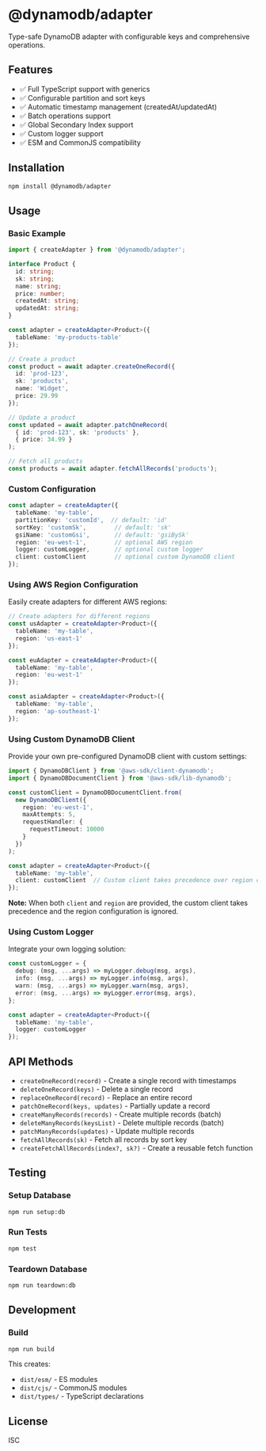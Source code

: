# @dynamodb/adapter

Type-safe DynamoDB adapter with configurable keys and comprehensive operations.

## Features

- ✅ Full TypeScript support with generics
- ✅ Configurable partition and sort keys
- ✅ Automatic timestamp management (createdAt/updatedAt)
- ✅ Batch operations support
- ✅ Global Secondary Index support
- ✅ Custom logger support
- ✅ ESM and CommonJS compatibility

## Installation

```bash
npm install @dynamodb/adapter
```

## Usage

### Basic Example

```typescript
import { createAdapter } from '@dynamodb/adapter';

interface Product {
  id: string;
  sk: string;
  name: string;
  price: number;
  createdAt: string;
  updatedAt: string;
}

const adapter = createAdapter<Product>({
  tableName: 'my-products-table'
});

// Create a product
const product = await adapter.createOneRecord({
  id: 'prod-123',
  sk: 'products',
  name: 'Widget',
  price: 29.99
});

// Update a product
const updated = await adapter.patchOneRecord(
  { id: 'prod-123', sk: 'products' },
  { price: 34.99 }
);

// Fetch all products
const products = await adapter.fetchAllRecords('products');
```

### Custom Configuration

```typescript
const adapter = createAdapter({
  tableName: 'my-table',
  partitionKey: 'customId',  // default: 'id'
  sortKey: 'customSk',        // default: 'sk'
  gsiName: 'customGsi',       // default: 'gsiBySk'
  region: 'eu-west-1',        // optional AWS region
  logger: customLogger,       // optional custom logger
  client: customClient        // optional custom DynamoDB client
});
```

### Using AWS Region Configuration

Easily create adapters for different AWS regions:

```typescript
// Create adapters for different regions
const usAdapter = createAdapter<Product>({
  tableName: 'my-table',
  region: 'us-east-1'
});

const euAdapter = createAdapter<Product>({
  tableName: 'my-table',
  region: 'eu-west-1'
});

const asiaAdapter = createAdapter<Product>({
  tableName: 'my-table',
  region: 'ap-southeast-1'
});
```

### Using Custom DynamoDB Client

Provide your own pre-configured DynamoDB client with custom settings:

```typescript
import { DynamoDBClient } from '@aws-sdk/client-dynamodb';
import { DynamoDBDocumentClient } from '@aws-sdk/lib-dynamodb';

const customClient = DynamoDBDocumentClient.from(
  new DynamoDBClient({ 
    region: 'eu-west-1',
    maxAttempts: 5,
    requestHandler: {
      requestTimeout: 10000
    }
  })
);

const adapter = createAdapter<Product>({
  tableName: 'my-table',
  client: customClient  // Custom client takes precedence over region config
});
```

**Note:** When both `client` and `region` are provided, the custom client takes precedence and the region configuration is ignored.

### Using Custom Logger

Integrate your own logging solution:

```typescript
const customLogger = {
  debug: (msg, ...args) => myLogger.debug(msg, args),
  info: (msg, ...args) => myLogger.info(msg, args),
  warn: (msg, ...args) => myLogger.warn(msg, args),
  error: (msg, ...args) => myLogger.error(msg, args),
};

const adapter = createAdapter<Product>({
  tableName: 'my-table',
  logger: customLogger
});
```

## API Methods

- `createOneRecord(record)` - Create a single record with timestamps
- `deleteOneRecord(keys)` - Delete a single record
- `replaceOneRecord(record)` - Replace an entire record
- `patchOneRecord(keys, updates)` - Partially update a record
- `createManyRecords(records)` - Create multiple records (batch)
- `deleteManyRecords(keysList)` - Delete multiple records (batch)
- `patchManyRecords(updates)` - Update multiple records
- `fetchAllRecords(sk)` - Fetch all records by sort key
- `createFetchAllRecords(index?, sk?)` - Create a reusable fetch function

## Testing

### Setup Database

```bash
npm run setup:db
```

### Run Tests

```bash
npm test
```

### Teardown Database

```bash
npm run teardown:db
```

## Development

### Build

```bash
npm run build
```

This creates:
- `dist/esm/` - ES modules
- `dist/cjs/` - CommonJS modules  
- `dist/types/` - TypeScript declarations

## License

ISC